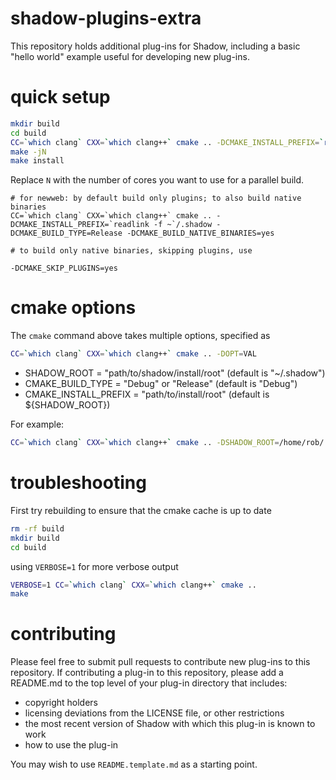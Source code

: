 # shadow-plugins-extra

This repository holds additional plug-ins for Shadow, including a basic "hello world" example useful for developing new plug-ins.

# quick setup

```bash
mkdir build
cd build
CC=`which clang` CXX=`which clang++` cmake .. -DCMAKE_INSTALL_PREFIX=`readlink -f ~`/.shadow
make -jN
make install
```

Replace `N` with the number of cores you want to use for a parallel build.

```
# for newweb: by default build only plugins; to also build native binaries
CC=`which clang` CXX=`which clang++` cmake .. -DCMAKE_INSTALL_PREFIX=`readlink -f ~`/.shadow -DCMAKE_BUILD_TYPE=Release -DCMAKE_BUILD_NATIVE_BINARIES=yes

# to build only native binaries, skipping plugins, use

-DCMAKE_SKIP_PLUGINS=yes

```

# cmake options

The `cmake` command above takes multiple options, specified as

```bash
CC=`which clang` CXX=`which clang++` cmake .. -DOPT=VAL
```

+ SHADOW_ROOT = "path/to/shadow/install/root" (default is "~/.shadow")  
+ CMAKE_BUILD_TYPE = "Debug" or "Release" (default is "Debug")  
+ CMAKE_INSTALL_PREFIX = "path/to/install/root" (default is ${SHADOW_ROOT})  

For example:

```bash
CC=`which clang` CXX=`which clang++` cmake .. -DSHADOW_ROOT=/home/rob/.shadow -DCMAKE_BUILD_TYPE=Release -DCMAKE_INSTALL_PREFIX=/home/rob/.shadow
```

# troubleshooting

First try rebuilding to ensure that the cmake cache is up to date

```bash
rm -rf build
mkdir build
cd build
```

using `VERBOSE=1` for more verbose output

```bash
VERBOSE=1 CC=`which clang` CXX=`which clang++` cmake ..
make
```

# contributing

Please feel free to submit pull requests to contribute new plug-ins to
this repository. If contributing a plug-in to this repository, please
add a README.md to the top level of your plug-in directory that includes:

 + copyright holders
 + licensing deviations from the LICENSE file, or other restrictions
 + the most recent version of Shadow with which this plug-in is known to work
 + how to use the plug-in

You may wish to use `README.template.md` as a starting point.

